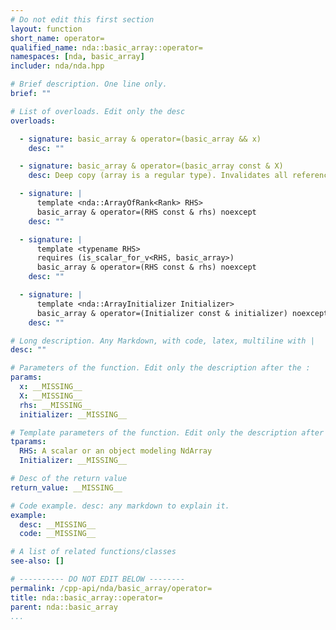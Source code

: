 ```yaml
---
# Do not edit this first section
layout: function
short_name: operator=
qualified_name: nda::basic_array::operator=
namespaces: [nda, basic_array]
includer: nda/nda.hpp

# Brief description. One line only.
brief: ""

# List of overloads. Edit only the desc
overloads:

  - signature: basic_array & operator=(basic_array && x)
    desc: ""

  - signature: basic_array & operator=(basic_array const & X)
    desc: Deep copy (array is a regular type). Invalidates all references to the storage.

  - signature: |
      template <nda::ArrayOfRank<Rank> RHS>
      basic_array & operator=(RHS const & rhs) noexcept
    desc: ""

  - signature: |
      template <typename RHS>
      requires (is_scalar_for_v<RHS, basic_array>)
      basic_array & operator=(RHS const & rhs) noexcept
    desc: ""

  - signature: |
      template <nda::ArrayInitializer Initializer>
      basic_array & operator=(Initializer const & initializer) noexcept
    desc: ""

# Long description. Any Markdown, with code, latex, multiline with |
desc: ""

# Parameters of the function. Edit only the description after the :
params:
  x: __MISSING__
  X: __MISSING__
  rhs: __MISSING__
  initializer: __MISSING__

# Template parameters of the function. Edit only the description after the :
tparams:
  RHS: A scalar or an object modeling NdArray
  Initializer: __MISSING__

# Desc of the return value
return_value: __MISSING__

# Code example. desc: any markdown to explain it.
example:
  desc: __MISSING__
  code: __MISSING__

# A list of related functions/classes
see-also: []

# ---------- DO NOT EDIT BELOW --------
permalink: /cpp-api/nda/basic_array/operator=
title: nda::basic_array::operator=
parent: nda::basic_array
...
```



